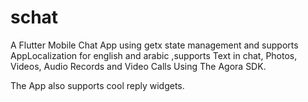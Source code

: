 # schat

A Flutter Mobile Chat App using getx state management and supports AppLocalization for english and arabic ,supports Text in chat, Photos, Videos, Audio Records and Video Calls Using The Agora SDK.

The App also supports cool reply widgets. 
